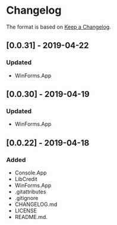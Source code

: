 # Changelog

The format is based on [Keep a Changelog](https://keepachangelog.com/en/1.0.0/).

## [0.0.31] - 2019-04-22
### Updated
- WinForms.App

## [0.0.30] - 2019-04-19
### Updated
- WinForms.App

## [0.0.22] - 2019-04-18
### Added
- Console.App
- LibCredit
- WinForms.App
- .gitattributes
- .gitignore
- CHANGELOG.md
- LICENSE
- README.md.
